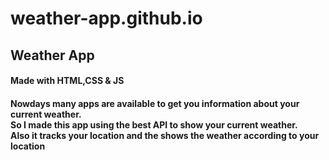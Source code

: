 # weather-app.github.io

<h2>Weather App</h2>
<h4>Made with HTML,CSS & JS<h4>
<p>Nowdays many apps are available to get you information about your current weather.<br>
So I made this app using the best API to show your current weather.<br>
Also it tracks your location and the shows the weather according to your location</p>
